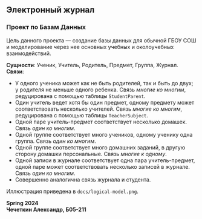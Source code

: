 ## Электронный журнал
### Проект по Базам Данных

Цель данного проекта &mdash; создание базы данных для обычной 
ГБОУ СОШ и моделирование через нее основных учебных и 
околоучебных взаимодействий.

**Сущности**: Ученик, Учитель, Родитель, Предмет, Группа, Журнал.  
**Связи**:
- У одного ученика может как не быть родителей, так и быть до двух;
у родителя не меньше одного ребенка. Связь _многие ко многим_, 
редуцирована с помощью таблицы `StudentParent`.
- Один учитель ведет хотя бы один предмет, одному предмету может 
соответствовать несколько учителей. Связь _многие ко многим_,
редуцирована с помощью таблицы `TeacherSubject`.
- Одной паре учитель-предмет соответствует несколько домашек.
Связь _один ко многим_.
- Одной группе соответствует много учеников, одному ученику одна
группа. Связь _один ко многим_. 
- Одной группе соответствует много домашних заданий, в другую
сторону домашки персональные. Связь _многие к одному_. 
- Одной записи в журнале соответствует одна пара учитель-предмет,
одной паре может соответствовать несколько записей в журнале.
Связь _один ко многим_.
- Совершенно аналогична связь журнала и студента.

Иллюстрация приведена в `docs/logical-model.png`.

**Spring 2024  
Чечеткин Александр, Б05-211**